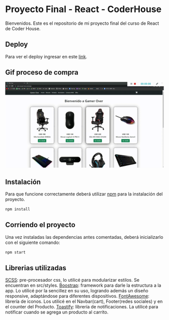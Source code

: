 # Proyecto Final - React - CoderHouse

Bienvenidos. Este es el repositorio de mi proyecto final del curso de React de Coder House.

## Deploy

Para ver el deploy ingresar en este [link](https://react-proyect-two.vercel.app/).

## Gif proceso de compra

![gif](https://github.com/mativazque/react-proyect/blob/main/public/gif/buyProcess.gif)

## Instalación

Para que funcione correctamente deberá utilizar [npm](https://www.npmjs.com/) para la instalación del proyecto. 


```bash
npm install
```

## Corriendo el proyecto

Una vez instaladas las dependencias antes comentadas, deberá inicializarlo con el siguiente comando:


```bash
npm start
```



## Librerias utilizadas

[SCSS](https://sass-lang.com/): pre-procesador css, lo utilicé para modularizar estilos. Se encuentran en src/styles.
[Boostrap](https://react-bootstrap.github.io/): framework para darle la estructura a la app. Lo utilicé por la sencillez en su uso, logrando además un diseño responsive, adaptándose para diferentes dispositivos.
[FontAwesome](https://fontawesome.com/): librería de iconos. Los utilicé en el Navbar(cart), Footer(redes sociales) y en el counter del Producto.
[Toastify](https://www.npmjs.com/package/react-toastify): librería de notificaciones. La utilicé para notificar cuando se agrega un producto al carrito.





